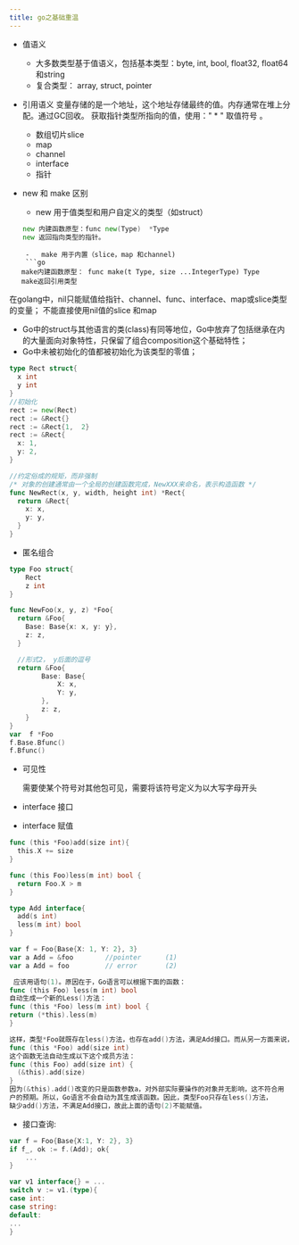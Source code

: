 ```yaml
---
title: go之基础重温
---
```

- 值语义
     -  大多数类型基于值语义，包括基本类型：byte, int, bool, float32, float64 和string
     - 复合类型： array, struct, pointer

- 引用语义
变量存储的是一个地址，这个地址存储最终的值。内存通常在堆上分配。通过GC回收。
获取指针类型所指向的值，使用：" * " 取值符号 。

    - 数组切片slice
    - map
    - channel
    - interface
    - 指针

- new 和 make 区别
    - new 用于值类型和用户自定义的类型（如struct）
   ```go
   new 内建函数原型：func new(Type)  *Type
   new 返回指向类型的指针。
```
    -   make 用于内置（slice，map 和channel)
    ```go
   make内建函数原型： func make(t Type, size ...IntegerType) Type
   make返回引用类型
  ```

在golang中，nil只能赋值给指针、channel、func、interface、map或slice类型的变量；
不能直接使用nil值的slice 和map

- Go中的struct与其他语言的类(class)有同等地位，Go中放弃了包括继承在内的大量面向对象特性，只保留了组合composition这个基础特性；
- Go中未被初始化的值都被初始化为该类型的零值；

```go
type Rect struct{
  x int
  y int
}
//初始化
rect := new(Rect)
rect := &Rect{}
rect := &Rect{1,  2}
rect := &Rect{
  x: 1,
  y: 2,
}

//约定俗成的规矩，而非强制
/* 对象的创建通常由一个全局的创建函数完成，NewXXX来命名，表示构造函数 */
func NewRect(x, y, width, height int) *Rect{
  return &Rect{
    x: x,
    y: y,
  }
}
```

- 匿名组合
```go
type Foo struct{
    Rect
    z int
}

func NewFoo(x, y, z) *Foo{
  return &Foo{
    Base: Base{x: x, y: y},
    z: z,
  }

  //形式2， y后面的逗号
  return &Foo{
        Base: Base{
            X: x,
            Y: y,
        },
        z: z,
    }
}
var  f *Foo
f.Base.Bfunc()
f.Bfunc()
```

- 可见性

  需要使某个符号对其他包可见，需要将该符号定义为以大写字母开头

- interface 接口 
- interface 赋值 
```go
func (this *Foo)add(size int){
  this.X += size
}

func (this Foo)less(m int) bool {
  return Foo.X > m
}

type Add interface{
  add(s int)
  less(m int) bool
}

var f = Foo{Base{X: 1, Y: 2}, 3}
var a Add = &foo        //pointer      (1)
var a Add = foo         // error       (2)

 应该用语句(1)。原因在于，Go语言可以根据下面的函数：
func (this Foo) less(m int) bool
自动生成一个新的Less()方法：
func (this *Foo) less(m int) bool {
return (*this).less(m)
}

这样，类型*Foo就既存在less()方法，也存在add()方法，满足Add接口。而从另一方面来说，根据
func (this *Foo) add(size int)
这个函数无法自动生成以下这个成员方法：
func (this Foo) add(size int) {
  (&this).add(size)
}
因为(&this).add()改变的只是函数参数a，对外部实际要操作的对象并无影响，这不符合用
户的预期。所以，Go语言不会自动为其生成该函数。因此，类型Foo只存在less()方法，
缺少add()方法，不满足Add接口，故此上面的语句(2)不能赋值。
```

- 接口查询:

```go
var f = Foo{Base{X:1, Y: 2}, 3}
if f_, ok := f.(Add); ok{
    ...
}

var v1 interface{} = ...
switch v := v1.(type){
case int:
case string:
default:
...
}
```
